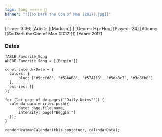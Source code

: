 ```yaml
---
tags: Song ⭐⭐⭐⭐⭐ 💛
banner: "![[So Dark the Con of Man (2017).jpg]]"
---
```

[Time:: 3:36]
[Artist:: [[Madcon]] ]
[Genre:: Hip-Hop]
[Played:: 24]
[Album:: [[So Dark the Con of Man (2017)]]]
[Year:: 2017]
### Dates
````dataview
TABLE Favorite_Song
WHERE Favorite_Song = [[Beggin']]
````

  ```dataviewjs
const calendarData = { 
	colors: { 
		blue: ["#9ccfd8", "#5BAAB8", "#57A1BB", "#5da8c7", "#3e8fb0"] 
	}, 
	entries: [] 
}; 

for (let page of dv.pages('"Daily Notes"')) { 
	calendarData.entries.push({ 
		date: page.file.name, 
		intensity: page["Beggin'"]
	}); 
} 

renderHeatmapCalendar(this.container, calendarData);
```
